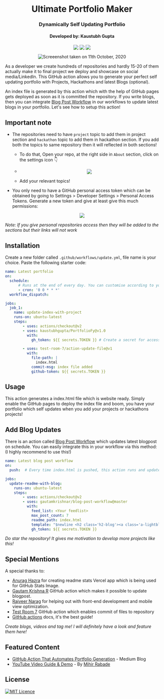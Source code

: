 <div align="center">
<h1 align="center">Ultimate Portfolio Maker</h1>
<h3 align="center">Dynamically Self Updating Portfolio</h3>
<h4 align="center"> Developed by: Kaustubh Gupta </h4>
  </div>
<p align="center">
<img src="https://img.shields.io/badge/python%20-%2314354C.svg?&style=for-the-badge&logo=python&logoColor=white" align="center">
<img src="https://img.shields.io/badge/docker%20-%230db7ed.svg?&style=for-the-badge&logo=docker&logoColor=white" align="center">
<img src="https://img.shields.io/badge/markdown-%23000000.svg?&style=for-the-badge&logo=markdown&logoColor=white" align="center">

</p>
<p align="center">
<img src="./images/preview.PNG" alt="Screeenshot taken on 11th October, 2020" align="center">
</div>

As a developer we create hundreds of repositories and hardly 15-20 of them actually make it to final project we deploy and showcase on social media/LinkedIn. This GitHub action allows you to generate your perfect self updating portfolio with Projects, Hackathons and latest Blogs (optional).

An index file is generated by this action which with the help of GitHub pages gets deployed as soon as it is committed the repository. If you write blogs, then you can integrate [Blog Post Workflow](https://github.com/marketplace/actions/blog-post-workflow) in our workflows to update latest blogs in your portfolio. Let's see how to setup this action!

## Important note
- The repositories need to have `project` topic to add them in project section and `hackathon` topic to add them in hackathon section. If you add both the topics to same repository then it will reflected in both sections!

  - To do that, Open your repo, at the right side in `About` section, click on the settings icon 👇

  - <div align="center"> <img src="./images/About.PNG" align="center"> </div>

  - Add your relevant topics!

- You only need to have a GitHub personal access token which can be obtained by going to Settings > Developer Settings > Personal Access Tokens. Generate a new token and give at least give this much permissions:
<div align="center"> <img src="./images/config.PNG" align="center"> </div>

*Note: If you give personal repositories access then they will be added to the sections but their links will not work*

## Installation

Create a new folder called  `.github/workflows/update.yml`, file name is your choice. Paste the following starter code:

```yml
name: Latest portfolio
on:
  schedule:
      # Runs at the end of every day. You can customise according to your need. You can also trigger this action for other events. Check github actions page for that.
      - cron: '0 0 * * *'
  workflow_dispatch:

jobs:     
  job_1:
    name: update-index-with-project
    runs-on: ubuntu-latest
    steps:
        - uses: actions/checkout@v2
        - uses: kaustubhgupta/PortfolioFy@v1.0
          with:
            gh_token: ${{ secrets.TOKEN }} # Create a secret for access token and modify the name as you wish

        - uses: test-room-7/action-update-file@v1
          with:
            file-path: |
              index.html
            commit-msg: index file added
            github-token: ${{ secrets.TOKEN }}
```

## Usage
This action generates a index.html file which is website ready. Simply enable the GitHub pages to deploy the index file and boom, you have your portfolio which self updates when you add your projects or hackathons projects!

## Add Blog Updates
There is an action called [Blog Post Workflow](https://github.com/marketplace/actions/blog-post-workflow) which updates latest blogpost on schedule. You can easily integrate this in your workflow via this method: (I highly recommend to use this!)
```yml
name: Latest blog post workflow
on:
  push:  # Every time index.html is pushed, this action runs and updates the blogs section!

jobs:
  update-readme-with-blog:
    runs-on: ubuntu-latest
    steps:
        - uses: actions/checkout@v2
        - uses: gautamkrishnar/blog-post-workflow@master
          with:
            feed_list: <Your feedlist>
            max_post_count: 7
            readme_path: index.html
            template: "$newline <h2 class='h2-blog'><a class='a-lightblue' href=$url>$title</a></h2>$newline <br>"  # Do not change the template as it will not render good results!
            gh_token: ${{ secrets.TOKEN }}

```

*Do star the repository! It gives me motivation to develop more projects like this!*

## Special Mentions
A special thanks to:
- [Anurag Hazra](https://github.com/anuraghazra/github-readme-stats) for creating readme stats Vercel app which is being used for GitHub Stats Image.
- [Gautam Krishna R](https://github.com/marketplace/actions/blog-post-workflow) GitHub action which makes it possible to update blogpost.
- [Rajveer Narag](https://github.com/RajveerN01) for helping out with front-end development and mobile view optimization.
- [Test Room 7](https://github.com/marketplace/actions/update-files-on-github) GitHub action which enables commit of files to repository
- [GitHub actions](https://docs.github.com/en/free-pro-team@latest/actions) docs, it's the best guide!

*Create blogs, videos and tag me! I will definitely have a look and feature them here!*

## Featured Content
- [GitHub Action That Automates Portfolio Generation](https://towardsdatascience.com/github-action-that-automates-portfolio-generation-bc15835862dc) - Medium Blog
- [YouTube Video Guide & Demo](https://youtu.be/uIQhIdErYSk) - By [Mihir Rabade](https://github.com/MRDGH2821)

## License
[![MIT Licence](https://img.shields.io/github/license/kaustubhgupta/PortfolioFy)](https://choosealicense.com/licenses/mit/)
